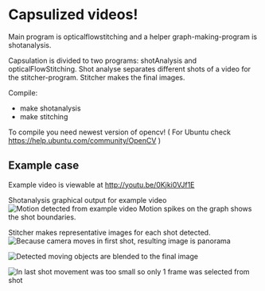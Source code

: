 Capsulized videos!
==================

Main program is opticalflowstitching and a helper graph-making-program
is shotanalysis.

Capsulation is divided to two programs: shotAnalysis and opticalFlowStitching.
Shot analyse separates different shots of a video for the stitcher-program.
Stitcher makes the final images.

Compile:
+ make shotanalysis
+ make stitching

To compile you need newest version of opencv!
( For Ubuntu check https://help.ubuntu.com/community/OpenCV )

Example case
------------
Example video is viewable at http://youtu.be/0Kjki0VJf1E

Shotanalysis graphical output for example video
![Motion detected from example video](http://granite.dy.fi/jafna/kandipics/graafimotion.png "Motion detected from example video")
Motion spikes on the graph shows the shot boundaries.

Stitcher makes representative images for each shot detected.
![Because camera moves in first shot, resulting image is panorama](http://granite.dy.fi/jafna/kandipics/shot1.png "Because camera moves in first shot, resulting image is panorama")

![Detected moving objects are blended to the final image](http://granite.dy.fi/jafna/kandipics/shot2.png "Detected moving objects are blended to the final image")

![In last shot movement was too small so only 1 frame was selected from shot](http://granite.dy.fi/jafna/kandipics/shot3.png "In last shot movement was too small so only 1 frame was selected from shot")

